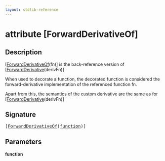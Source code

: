 ```yaml
---
layout: stdlib-reference
---
```


# attribute [ForwardDerivativeOf]

## Description

<span class='code'>[<a href=".html">ForwardDerivativeOf</a>(fn)]</span> is the back-reference version of <span class='code'>[<a href="../forwardderivative-07.html">ForwardDerivative</a>(derivFn)]</span>

When used to decorate a function, the decorated function is considered the forward-derivative
implementation of the referenced function <span class='code'>fn</span>.

Apart from this, the semantics of the custom derivative are the same as for
<span class='code'>[<a href="../forwardderivative-07.html">ForwardDerivative</a>(derivFn)]</span>


## Signature

<pre>
[<a href=".html">ForwardDerivativeOf</a>(<a href=".html#decl-function" class="code_param">function</a>)]
</pre>

## Parameters

####  <a id="decl-function"></a>function

